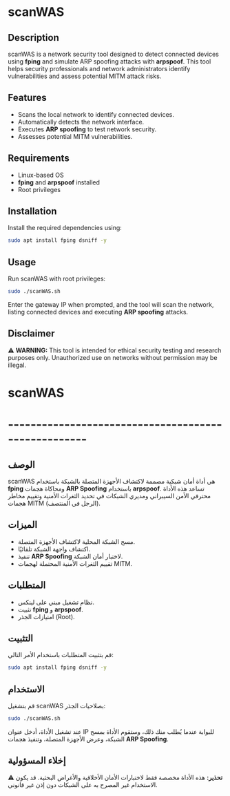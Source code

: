 # scanWAS

## Description
scanWAS is a network security tool designed to detect connected devices using **fping** and simulate ARP spoofing attacks with **arpspoof**. This tool helps security professionals and network administrators identify vulnerabilities and assess potential MITM attack risks.

## Features
- Scans the local network to identify connected devices.
- Automatically detects the network interface.
- Executes **ARP spoofing** to test network security.
- Assesses potential MITM vulnerabilities.

## Requirements
- Linux-based OS
- **fping** and **arpspoof** installed
- Root privileges

## Installation
Install the required dependencies using:
```bash
sudo apt install fping dsniff -y
```

## Usage
Run scanWAS with root privileges:
```bash
sudo ./scanWAS.sh
```
Enter the gateway IP when prompted, and the tool will scan the network, listing connected devices and executing **ARP spoofing** attacks.

## Disclaimer
⚠ **WARNING:** This tool is intended for ethical security testing and research purposes only. Unauthorized use on networks without permission may be illegal.

# scanWAS

# ----------------------------------------------------

## الوصف
scanWAS هي أداة أمان شبكية مصممة لاكتشاف الأجهزة المتصلة بالشبكة باستخدام **fping** ومحاكاة هجمات **ARP Spoofing** باستخدام **arpspoof**. تساعد هذه الأداة محترفي الأمن السيبراني ومديري الشبكات في تحديد الثغرات الأمنية وتقييم مخاطر هجمات MITM (الرجل في المنتصف).

## الميزات
- مسح الشبكة المحلية لاكتشاف الأجهزة المتصلة.
- اكتشاف واجهة الشبكة تلقائيًا.
- تنفيذ **ARP Spoofing** لاختبار أمان الشبكة.
- تقييم الثغرات الأمنية المحتملة لهجمات MITM.

## المتطلبات
- نظام تشغيل مبني على لينكس.
- تثبيت **fping** و **arpspoof**.
- امتيازات الجذر (Root).

## التثبيت
قم بتثبيت المتطلبات باستخدام الأمر التالي:
```bash
sudo apt install fping dsniff -y
```

## الاستخدام
قم بتشغيل scanWAS بصلاحيات الجذر:
```bash
sudo ./scanWAS.sh
```
عند تشغيل الأداة، أدخل عنوان IP للبوابة عندما يُطلب منك ذلك، وستقوم الأداة بمسح الشبكة، وعرض الأجهزة المتصلة، وتنفيذ هجمات **ARP Spoofing**.

## إخلاء المسؤولية
⚠ **تحذير:** هذه الأداة مخصصة فقط لاختبارات الأمان الأخلاقية والأغراض البحثية. قد يكون الاستخدام غير المصرح به على الشبكات دون إذن غير قانوني.

